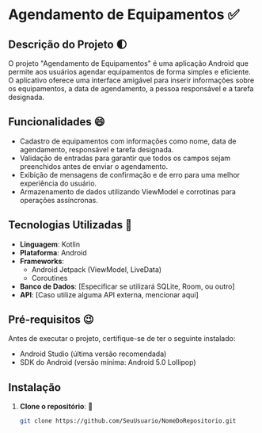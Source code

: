# Agendamento de Equipamentos ✅

## Descrição do Projeto 🌓

O projeto "Agendamento de Equipamentos" é uma aplicação Android que permite aos usuários agendar equipamentos de forma simples e eficiente. O aplicativo oferece uma interface amigável para inserir informações sobre os equipamentos, a data de agendamento, a pessoa responsável e a tarefa designada. 

## Funcionalidades 😄

- Cadastro de equipamentos com informações como nome, data de agendamento, responsável e tarefa designada.
- Validação de entradas para garantir que todos os campos sejam preenchidos antes de enviar o agendamento.
- Exibição de mensagens de confirmação e de erro para uma melhor experiência do usuário.
- Armazenamento de dados utilizando ViewModel e corrotinas para operações assíncronas.

## Tecnologias Utilizadas 🤔

- **Linguagem**: Kotlin
- **Plataforma**: Android
- **Frameworks**: 
  - Android Jetpack (ViewModel, LiveData)
  - Coroutines
- **Banco de Dados**: [Especificar se utilizará SQLite, Room, ou outro]
- **API**: [Caso utilize alguma API externa, mencionar aqui]

## Pré-requisitos 😉

Antes de executar o projeto, certifique-se de ter o seguinte instalado:

- Android Studio (última versão recomendada)
- SDK do Android (versão mínima: Android 5.0 Lollipop)

## Instalação

1. **Clone o repositório**: 🚀
   ```bash
   git clone https://github.com/SeuUsuario/NomeDoRepositorio.git
